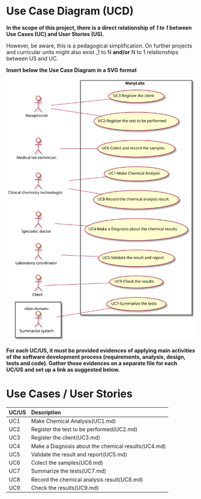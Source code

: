 # Use Case Diagram (UCD)

**In the scope of this project, there is a direct relationship of _1 to 1_ between Use Cases (UC) and User Stories (US).**

However, be aware, this is a pedagogical simplification. On further projects and curricular units might also exist _1 to N **and/or** N to 1 relationships between US and UC.

**Insert below the Use Case Diagram in a SVG format**

![Use Case Diagram](UCD.svg)


**For each UC/US, it must be provided evidences of applying main activities of the software development process (requirements, analysis, design, tests and code). Gather those evidences on a separate file for each UC/US and set up a link as suggested below.**

# Use Cases / User Stories
| UC/US  | Description                                                               |                   
|:----|:------------------------------------------------------------------------|
| UC1 | Make Chemical Analysis(UC1.md)   |
| UC2 | Register the test to be performed(UC2.md)  |
| UC3 | Register the client(UC3.md)|
| UC4 | Make a Diagnosis about the chemical results(UC4.md)|
| UC5 | Validate the result and report(UC5.md)|
| UC6 | Colect the samples(UC6.md)|
| UC7 | Summarize the tests(UC7.md)|
| UC8 | Record the chemical analysis result(UC8.md)|
| UC9 | Check the results(UC9.md)|


